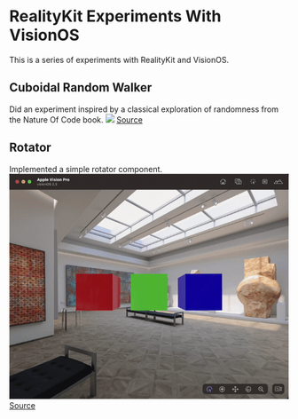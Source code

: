 # RealityKit Experiments With VisionOS

This is a series of experiments with RealityKit and VisionOS.

## Cuboidal Random Walker

Did an experiment inspired by a classical exploration of randomness from the Nature Of Code book.
<img src="Media/cuboidal_random_walker.gif" width="720px">
[Source](https://github.com/Volorf/VisionOS-Experiments/tree/main/Source/RealityKit%20Experiments/PROJECTS/Cuboidal%20Random%20Walker)

## Rotator
Implemented a simple rotator component.
<img src="Media/rotator.gif" width="720px">
[Source](https://github.com/Volorf/VisionOS-Experiments/tree/main/Source/RealityKit%20Experiments/PROJECTS/Rotator)
